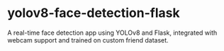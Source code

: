 # yolov8-face-detection-flask
A real-time face detection app using YOLOv8 and Flask, integrated with webcam support and trained on custom friend dataset.
